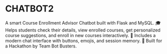 # CHATBOT2
A smart Course Enrollment Advisor Chatbot built with Flask and MySQL.   🎓 Helps students check their details, view enrolled courses, get personalized course suggestions, and enroll in new courses interactively.   💬 Includes a modern chat interface with buttons, emojis, and session memory.   🚀 Built for a Hackathon by Team Bot Busters.
